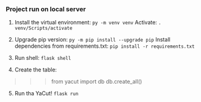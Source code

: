 ### Project run on local server
1. Install the virtual environment:
```py -m venv venv```
   Activate:
```. venv/Scripts/activate```

2. Upgrade pip version:
```py -m pip install --upgrade pip```
   Install dependencies from requirements.txt:
```pip install -r requirements.txt```

3. Run shell:
```flask shell```
   
4. Create the table:
>>> from yacut import db
>>> db.create_all()

5. Run tha YaCut!
```flask run```
